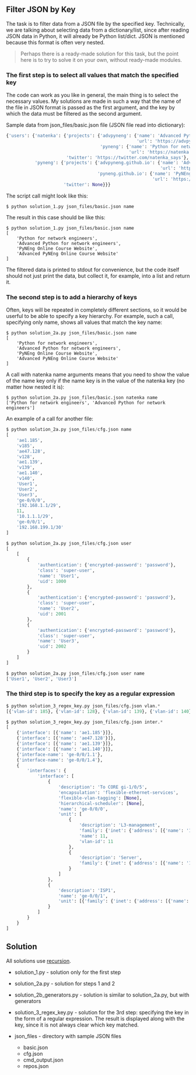 ## Filter JSON by Key

The task is to filter data from a JSON file by the specified key. Technically,
we are talking about selecting data from a dictionary/list, since after reading
JSON data in Python, it will already be Python list/dict. JSON is mentioned
because this format is often very nested.

> Perhaps there is a ready-made solution for this task, but the point here is to try to solve it on your own, without ready-made modules.

### The first step is to select all values that match the specified key

The code can work as you like in general, the main thing is to select the necessary
values. My solutions are made in such a way that the name of the file in JSON format
is passed as the first argument, and the key by which the data must be filtered as the second argument.


Sample data from json_files/basic.json file (JSON file read into dictionary):

```python
{'users': {'natenka': {'projects': {'advpyneng': {'name': 'Advanced Python for network engineers',
                                                  'url': 'https://advpyneng.readthedocs.io/ru/latest/'},
                                    'pyneng': {'name': 'Python for network engineers',
                                               'url': 'https://natenka.github.io/pyneng/'}},
                       'twitter': 'https://twitter.com/natenka_says'},
           'pyneng': {'projects': {'advpyneng.github.io': {'name': 'Advanced PyNEng Online Course Website',
                                                           'url': 'https://advpyneng.github.io/'},
                                   'pyneng.github.io': {'name': 'PyNEng Online Course Website',
                                                        'url': 'https://pyneng.github.io/'}},
                      'twitter': None}}}
```

The script call might look like this:

```
$ python solution_1.py json_files/basic.json name
```

The result in this case should be like this:

```
$ python solution_1.py json_files/basic.json name
[
    'Python for network engineers',
    'Advanced Python for network engineers',
    'PyNEng Online Course Website',
    'Advanced PyNEng Online Course Website'
]
```

The filtered data is printed to stdout for convenience, but the code itself
should not just print the data, but collect it, for example, into a list and return it.

### The second step is to add a hierarchy of keys

Often, keys will be repeated in completely different sections,
so it would be userful to be able to specify a key hierarchy. For example, such a call,
specifying only name, shows all values that match the key name:

```
$ python solution_2a.py json_files/basic.json name
[
    'Python for network engineers',
    'Advanced Python for network engineers',
    'PyNEng Online Course Website',
    'Advanced PyNEng Online Course Website'
]
```

A call with natenka name arguments means that you need to show the value
of the name key only if the name key is in the value of the natenka key (no matter how nested it is):

```
$ python solution_2a.py json_files/basic.json natenka name
['Python for network engineers', 'Advanced Python for network engineers']
```

An example of a call for another file:

```python
$ python solution_2a.py json_files/cfg.json name
[
    'ae1.185',
    'v185',
    'ae47.128',
    'v128',
    'ae1.139',
    'v139',
    'ae1.140',
    'v140',
    'User1',
    'User2',
    'User3',
    'ge-0/0/0',
    '192.168.1.1/29',
    11,
    '10.1.1.1/29',
    'ge-0/0/1',
    '192.168.199.1/30'
]

$ python solution_2a.py json_files/cfg.json user
[
    [
        {
            'authentication': {'encrypted-password': 'password'},
            'class': 'super-user',
            'name': 'User1',
            'uid': 1000
        },
        {
            'authentication': {'encrypted-password': 'password'},
            'class': 'super-user',
            'name': 'User2',
            'uid': 2001
        },
        {
            'authentication': {'encrypted-password': 'password'},
            'class': 'super-user',
            'name': 'User3',
            'uid': 2002
        }
    ]
]

$ python solution_2a.py json_files/cfg.json user name
['User1', 'User2', 'User3']
```

### The third step is to specify the key as a regular expression

```python
$ python solution_3_regex_key.py json_files/cfg.json vlan.*
[{'vlan-id': 185}, {'vlan-id': 128}, {'vlan-id': 139}, {'vlan-id': 140}, {'vlan-id': 11}]

$ python solution_3_regex_key.py json_files/cfg.json inter.*
[
    {'interface': [{'name': 'ae1.185'}]},
    {'interface': [{'name': 'ae47.128'}]},
    {'interface': [{'name': 'ae1.139'}]},
    {'interface': [{'name': 'ae1.140'}]},
    {'interface-name': 'ge-0/0/1.1'},
    {'interface-name': 'ge-0/0/1.4'},
    {
        'interfaces': {
            'interface': [
                {
                    'description': 'To CORE gi-1/0/5',
                    'encapsulation': 'flexible-ethernet-services',
                    'flexible-vlan-tagging': [None],
                    'hierarchical-scheduler': [None],
                    'name': 'ge-0/0/0',
                    'unit': [
                        {
                            'description': 'L3-management',
                            'family': {'inet': {'address': [{'name': '192.168.1.1/29'}]}},
                            'name': 11,
                            'vlan-id': 11
                        },
                        {
                            'description': 'Server',
                            'family': {'inet': {'address': [{'name': '10.1.1.1/29'}]}}
                        }
                    ]
                },
                {
                    'description': 'ISP1',
                    'name': 'ge-0/0/1',
                    'unit': [{'family': {'inet': {'address': [{'name': '192.168.199.1/30'}]}}}]
                }
            ]
        }
    }
]

```

## Solution

All solutions use [recursion](https://runestone.academy/runestone/books/published/pythonds/Recursion/toctree.html).

* solution_1.py - solution only for the first step
* solution_2a.py - solution for steps 1 and 2
* solution_2b_generators.py - solution is similar to solution_2a.py, but with generators
* solution_3_regex_key.py - solution for the 3rd step: specifying the key
  in the form of a regular expression. The result is displayed along with the key,
  since it is not always clear which key matched.
* json_files - directory with sample JSON files

  * basic.json
  * cfg.json
  * cmd_output.json
  * repos.json
